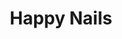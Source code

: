 ---
title: "Happy Nails"
url: /albuquerque/happy-nails-san-mateo-boulevard-northeast/
shop: Kosmetik
---